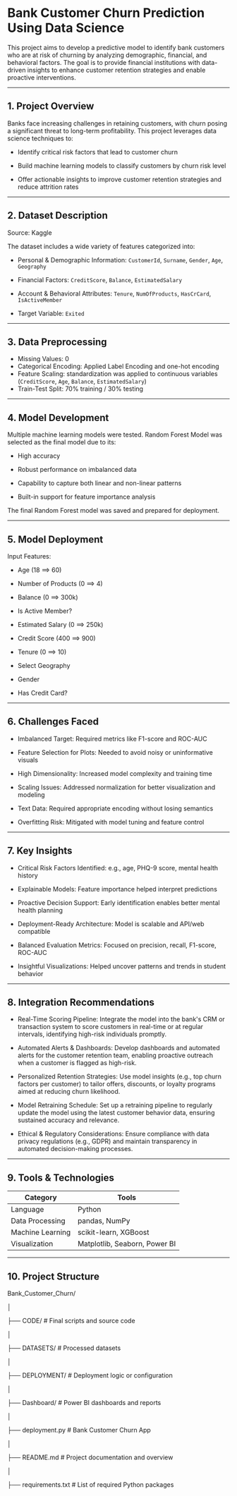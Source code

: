 # Bank Customer Churn Prediction Using Data Science
This project aims to develop a predictive model to identify bank customers who are at risk of churning by analyzing demographic, financial, and behavioral factors. The goal is to provide financial institutions with data-driven insights to enhance customer retention strategies and enable proactive interventions.

----

## 1. Project Overview
Banks face increasing challenges in retaining customers, with churn posing a significant threat to long-term profitability. This project leverages data science techniques to:

- Identify critical risk factors that lead to customer churn

- Build machine learning models to classify customers by churn risk level

- Offer actionable insights to improve customer retention strategies and reduce attrition rates

----

## 2. Dataset Description
Source: Kaggle

The dataset includes a wide variety of features categorized into:

- Personal & Demographic Information:
    `CustomerId`, `Surname`, `Gender`, `Age`, `Geography`

- Financial Factors:
    `CreditScore`, `Balance`, `EstimatedSalary`
  
- Account & Behavioral Attributes:
    `Tenure`, `NumOfProducts`, `HasCrCard`, `IsActiveMember`

- Target Variable:
    `Exited`

----

## 3. Data Preprocessing

- Missing Values: 0
- Categorical Encoding: Applied Label Encoding and one-hot encoding
- Feature Scaling: standardization was applied to continuous variables (`CreditScore`, `Age`, `Balance`, `EstimatedSalary`)
- Train-Test Split: 70% training / 30% testing

----

## 4. Model Development
Multiple machine learning models were tested. Random Forest Model was selected as the final model due to its:

- High accuracy

- Robust performance on imbalanced data

- Capability to capture both linear and non-linear patterns

- Built-in support for feature importance analysis

The final Random Forest model was saved and prepared for deployment.

----

## 5. Model Deployment
Input Features:

- Age (18 ==> 60)

- Number of Products (0 ==> 4)

- Balance (0 ==> 300k)

- Is Active Member?

- Estimated Salary (0 ==> 250k)

- Credit Score (400 ==> 900)

- Tenure (0 ==> 10)

- Select Geography

- Gender

- Has Credit Card?

----

## 6. Challenges Faced
- Imbalanced Target: Required metrics like F1-score and ROC-AUC

- Feature Selection for Plots: Needed to avoid noisy or uninformative visuals

- High Dimensionality: Increased model complexity and training time

- Scaling Issues: Addressed normalization for better visualization and modeling

- Text Data: Required appropriate encoding without losing semantics

- Overfitting Risk: Mitigated with model tuning and feature control

-----

## 7. Key Insights
- Critical Risk Factors Identified: e.g., age, PHQ-9 score, mental health history

- Explainable Models: Feature importance helped interpret predictions

- Proactive Decision Support: Early identification enables better mental health planning

- Deployment-Ready Architecture: Model is scalable and API/web compatible

- Balanced Evaluation Metrics: Focused on precision, recall, F1-score, ROC-AUC

- Insightful Visualizations: Helped uncover patterns and trends in student behavior

----

## 8. Integration Recommendations
- Real-Time Scoring Pipeline: Integrate the model into the bank's CRM or transaction system to score customers in real-time or at regular intervals, identifying high-risk individuals promptly.

- Automated Alerts & Dashboards: Develop dashboards and automated alerts for the customer retention team, enabling proactive outreach when a customer is flagged as high-risk.

- Personalized Retention Strategies: Use model insights (e.g., top churn factors per customer) to tailor offers, discounts, or loyalty programs aimed at reducing churn likelihood.
  
- Model Retraining Schedule: Set up a retraining pipeline to regularly update the model using the latest customer behavior data, ensuring sustained accuracy and relevance.

- Ethical & Regulatory Considerations: Ensure compliance with data privacy regulations (e.g., GDPR) and maintain transparency in automated decision-making processes.

----

## 9. Tools & Technologies

| Category         | Tools                         |
| ---------------- | ----------------------------- |
| Language         | Python                        |
| Data Processing  | pandas, NumPy                 |
| Machine Learning | scikit-learn, XGBoost         |
| Visualization    | Matplotlib, Seaborn, Power BI |

----

## 10. Project Structure
Bank_Customer_Churn/

│

├── CODE/                          # Final scripts and source code

│

├── DATASETS/                      # Processed datasets

│

├── DEPLOYMENT/                    # Deployment logic or configuration

│

├── Dashboard/                     # Power BI dashboards and reports

│

├── deployment.py                  # Bank Customer Churn App

│

├── README.md                      # Project documentation and overview

│

├── requirements.txt               # List of required Python packages

